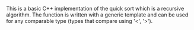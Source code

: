 This is a basic C++ implementation of the quick sort which is a recursive algorithm. The function is written with a generic template and can be used for any comparable type (types that compare using '<', '>').
